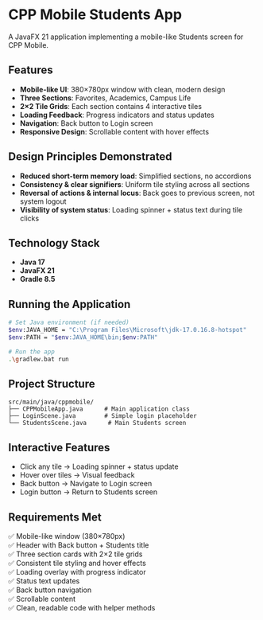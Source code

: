 # CPP Mobile Students App

A JavaFX 21 application implementing a mobile-like Students screen for CPP Mobile.

## Features

- **Mobile-like UI**: 380×780px window with clean, modern design
- **Three Sections**: Favorites, Academics, Campus Life
- **2×2 Tile Grids**: Each section contains 4 interactive tiles
- **Loading Feedback**: Progress indicators and status updates
- **Navigation**: Back button to Login screen
- **Responsive Design**: Scrollable content with hover effects

## Design Principles Demonstrated

- **Reduced short-term memory load**: Simplified sections, no accordions
- **Consistency & clear signifiers**: Uniform tile styling across all sections
- **Reversal of actions & internal locus**: Back goes to previous screen, not system logout
- **Visibility of system status**: Loading spinner + status text during tile clicks

## Technology Stack

- **Java 17**
- **JavaFX 21**
- **Gradle 8.5**

## Running the Application

```bash
# Set Java environment (if needed)
$env:JAVA_HOME = "C:\Program Files\Microsoft\jdk-17.0.16.8-hotspot"
$env:PATH = "$env:JAVA_HOME\bin;$env:PATH"

# Run the app
.\gradlew.bat run
```

## Project Structure

```
src/main/java/cppmobile/
├── CPPMobileApp.java      # Main application class
├── LoginScene.java        # Simple login placeholder
└── StudentsScene.java      # Main Students screen
```

## Interactive Features

- Click any tile → Loading spinner + status update
- Hover over tiles → Visual feedback
- Back button → Navigate to Login screen
- Login button → Return to Students screen

## Requirements Met

✅ Mobile-like window (380×780px)  
✅ Header with Back button + Students title  
✅ Three section cards with 2×2 tile grids  
✅ Consistent tile styling and hover effects  
✅ Loading overlay with progress indicator  
✅ Status text updates  
✅ Back button navigation  
✅ Scrollable content  
✅ Clean, readable code with helper methods
